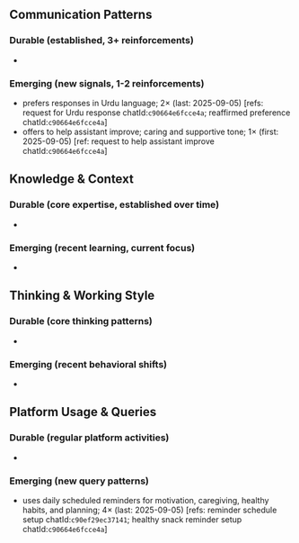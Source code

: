 ## Communication Patterns
### Durable (established, 3+ reinforcements)
-

### Emerging (new signals, 1-2 reinforcements)
- prefers responses in Urdu language; 2× (last: 2025-09-05) [refs: request for Urdu response chatId:`c90664e6fcce4a`; reaffirmed preference chatId:`c90664e6fcce4a`]
- offers to help assistant improve; caring and supportive tone; 1× (first: 2025-09-05) [ref: request to help assistant improve chatId:`c90664e6fcce4a`]

## Knowledge & Context
### Durable (core expertise, established over time)
-

### Emerging (recent learning, current focus)
-

## Thinking & Working Style
### Durable (core thinking patterns)
-

### Emerging (recent behavioral shifts)
-

## Platform Usage & Queries
### Durable (regular platform activities)
-

### Emerging (new query patterns)
- uses daily scheduled reminders for motivation, caregiving, healthy habits, and planning; 4× (last: 2025-09-05) [refs: reminder schedule setup chatId:`c90ef29ec37141`; healthy snack reminder setup chatId:`c90664e6fcce4a`]